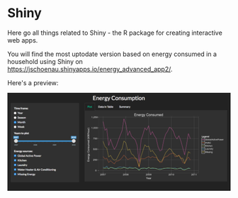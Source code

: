 # Shiny

Here go all things related to Shiny - the R package for creating interactive web apps.

You will find the most uptodate version based on energy consumed in a household using Shiny on https://jschoenau.shinyapps.io/energy_advanced_app2/.

Here's a preview:

![energy shiny app preview](https://github.com/jorgschonau/shiny/blob/master/images/preview_energy_shinyapp.png)
